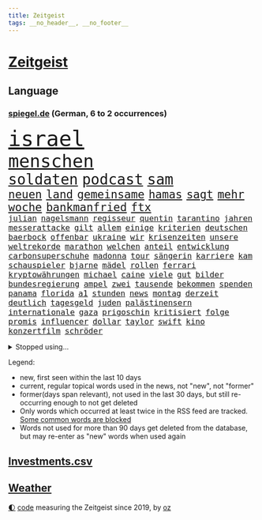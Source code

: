 ```yaml
---
title: Zeitgeist
tags: __no_header__, __no_footer__
---
```


# [Zeitgeist](https://oliz.io/zeitgeist/)

## Language

<h3><a href="https://www.spiegel.de" target="_blank">spiegel.de</a> (German, 6 to 2 occurrences)</h3>
<p style="font-family:monospace">
<span style="font-size:32pt"><a href="news_links.html#israel" class="current">israel</a></span>
<br>
<span style="font-size:27pt"><a href="news_links.html#menschen" class="current">menschen</a></span>
<br>
<span style="font-size:22pt"><a href="news_links.html#soldaten" class="current">soldaten</a></span>
<span style="font-size:22pt"><a href="news_links.html#podcast" class="current">podcast</a></span>
<span style="font-size:22pt"><a href="news_links.html#sam" class="current">sam</a></span>
<br>
<span style="font-size:17pt"><a href="news_links.html#neuen" class="current">neuen</a></span>
<span style="font-size:17pt"><a href="news_links.html#land" class="current">land</a></span>
<span style="font-size:17pt"><a href="news_links.html#gemeinsame" class="current">gemeinsame</a></span>
<span style="font-size:17pt"><a href="news_links.html#hamas" class="current">hamas</a></span>
<span style="font-size:17pt"><a href="news_links.html#sagt" class="current">sagt</a></span>
<span style="font-size:17pt"><a href="news_links.html#mehr" class="current">mehr</a></span>
<span style="font-size:17pt"><a href="news_links.html#woche" class="current">woche</a></span>
<span style="font-size:17pt"><a href="news_links.html#bankmanfried" class="current">bankmanfried</a></span>
<span style="font-size:17pt"><a href="news_links.html#ftx" class="current">ftx</a></span>
<br>
<span style="font-size:12pt"><a href="news_links.html#julian" class="current">julian</a></span>
<span style="font-size:12pt"><a href="news_links.html#nagelsmann" class="current">nagelsmann</a></span>
<span style="font-size:12pt"><a href="news_links.html#regisseur" class="current">regisseur</a></span>
<span style="font-size:12pt"><a href="news_links.html#quentin" class="new">quentin</a></span>
<span style="font-size:12pt"><a href="news_links.html#tarantino" class="new">tarantino</a></span>
<span style="font-size:12pt"><a href="news_links.html#jahren" class="current">jahren</a></span>
<span style="font-size:12pt"><a href="news_links.html#messerattacke" class="current">messerattacke</a></span>
<span style="font-size:12pt"><a href="news_links.html#gilt" class="current">gilt</a></span>
<span style="font-size:12pt"><a href="news_links.html#allem" class="current">allem</a></span>
<span style="font-size:12pt"><a href="news_links.html#einige" class="current">einige</a></span>
<span style="font-size:12pt"><a href="news_links.html#kriterien" class="new">kriterien</a></span>
<span style="font-size:12pt"><a href="news_links.html#deutschen" class="current">deutschen</a></span>
<span style="font-size:12pt"><a href="news_links.html#baerbock" class="current">baerbock</a></span>
<span style="font-size:12pt"><a href="news_links.html#offenbar" class="current">offenbar</a></span>
<span style="font-size:12pt"><a href="news_links.html#ukraine" class="current">ukraine</a></span>
<span style="font-size:12pt"><a href="news_links.html#wir" class="current">wir</a></span>
<span style="font-size:12pt"><a href="news_links.html#krisenzeiten" class="current">krisenzeiten</a></span>
<span style="font-size:12pt"><a href="news_links.html#unsere" class="current">unsere</a></span>
<span style="font-size:12pt"><a href="news_links.html#weltrekorde" class="current">weltrekorde</a></span>
<span style="font-size:12pt"><a href="news_links.html#marathon" class="current">marathon</a></span>
<span style="font-size:12pt"><a href="news_links.html#welchen" class="current">welchen</a></span>
<span style="font-size:12pt"><a href="news_links.html#anteil" class="current">anteil</a></span>
<span style="font-size:12pt"><a href="news_links.html#entwicklung" class="current">entwicklung</a></span>
<span style="font-size:12pt"><a href="news_links.html#carbonsuperschuhe" class="new">carbonsuperschuhe</a></span>
<span style="font-size:12pt"><a href="news_links.html#madonna" class="current">madonna</a></span>
<span style="font-size:12pt"><a href="news_links.html#tour" class="current">tour</a></span>
<span style="font-size:12pt"><a href="news_links.html#sängerin" class="current">sängerin</a></span>
<span style="font-size:12pt"><a href="news_links.html#karriere" class="current">karriere</a></span>
<span style="font-size:12pt"><a href="news_links.html#kam" class="current">kam</a></span>
<span style="font-size:12pt"><a href="news_links.html#schauspieler" class="current">schauspieler</a></span>
<span style="font-size:12pt"><a href="news_links.html#bjarne" class="new">bjarne</a></span>
<span style="font-size:12pt"><a href="news_links.html#mädel" class="new">mädel</a></span>
<span style="font-size:12pt"><a href="news_links.html#rollen" class="current">rollen</a></span>
<span style="font-size:12pt"><a href="news_links.html#ferrari" class="current">ferrari</a></span>
<span style="font-size:12pt"><a href="news_links.html#kryptowährungen" class="current">kryptowährungen</a></span>
<span style="font-size:12pt"><a href="news_links.html#michael" class="current">michael</a></span>
<span style="font-size:12pt"><a href="news_links.html#caine" class="new">caine</a></span>
<span style="font-size:12pt"><a href="news_links.html#viele" class="current">viele</a></span>
<span style="font-size:12pt"><a href="news_links.html#gut" class="current">gut</a></span>
<span style="font-size:12pt"><a href="news_links.html#bilder" class="current">bilder</a></span>
<span style="font-size:12pt"><a href="news_links.html#bundesregierung" class="current">bundesregierung</a></span>
<span style="font-size:12pt"><a href="news_links.html#ampel" class="current">ampel</a></span>
<span style="font-size:12pt"><a href="news_links.html#zwei" class="current">zwei</a></span>
<span style="font-size:12pt"><a href="news_links.html#tausende" class="current">tausende</a></span>
<span style="font-size:12pt"><a href="news_links.html#bekommen" class="current">bekommen</a></span>
<span style="font-size:12pt"><a href="news_links.html#spenden" class="current">spenden</a></span>
<span style="font-size:12pt"><a href="news_links.html#panama" class="current">panama</a></span>
<span style="font-size:12pt"><a href="news_links.html#florida" class="current">florida</a></span>
<span style="font-size:12pt"><a href="news_links.html#a1" class="current">a1</a></span>
<span style="font-size:12pt"><a href="news_links.html#stunden" class="current">stunden</a></span>
<span style="font-size:12pt"><a href="news_links.html#news" class="current">news</a></span>
<span style="font-size:12pt"><a href="news_links.html#montag" class="current">montag</a></span>
<span style="font-size:12pt"><a href="news_links.html#derzeit" class="current">derzeit</a></span>
<span style="font-size:12pt"><a href="news_links.html#deutlich" class="current">deutlich</a></span>
<span style="font-size:12pt"><a href="news_links.html#tagesgeld" class="current">tagesgeld</a></span>
<span style="font-size:12pt"><a href="news_links.html#juden" class="current">juden</a></span>
<span style="font-size:12pt"><a href="news_links.html#palästinensern" class="current">palästinensern</a></span>
<span style="font-size:12pt"><a href="news_links.html#internationale" class="current">internationale</a></span>
<span style="font-size:12pt"><a href="news_links.html#gaza" class="current">gaza</a></span>
<span style="font-size:12pt"><a href="news_links.html#prigoschin" class="current">prigoschin</a></span>
<span style="font-size:12pt"><a href="news_links.html#kritisiert" class="current">kritisiert</a></span>
<span style="font-size:12pt"><a href="news_links.html#folge" class="current">folge</a></span>
<span style="font-size:12pt"><a href="news_links.html#promis" class="current">promis</a></span>
<span style="font-size:12pt"><a href="news_links.html#influencer" class="current">influencer</a></span>
<span style="font-size:12pt"><a href="news_links.html#dollar" class="current">dollar</a></span>
<span style="font-size:12pt"><a href="news_links.html#taylor" class="current">taylor</a></span>
<span style="font-size:12pt"><a href="news_links.html#swift" class="current">swift</a></span>
<span style="font-size:12pt"><a href="news_links.html#kino" class="current">kino</a></span>
<span style="font-size:12pt"><a href="news_links.html#konzertfilm" class="current">konzertfilm</a></span>
<span style="font-size:12pt"><a href="news_links.html#schröder" class="current">schröder</a></span>
</p>
<details>
<summary>Stopped using...</summary>
<p class="former" style="font-size:12pt">
covid(1087) coronakrise(1086) flugzeuge(1086) geschützt(1086) trat(1086) beschreibt(1085) geschäfte(1085) neuseeland(1085) person(1085) phase(1085) schlimm(1085) sogenannte(1085) wartet(1085) weiße(1085) zuschauer(1085) behauptet(1084) pressekonferenz(1084) sicherheitskräfte(1084) umstrittene(1084) umwelt(1084) verzweifelt(1084) digitalisierung(1083) entlassung(1083) halle(1083) journalisten(1083) main(1083) märz(1083) stürzte(1083) zuge(1083) abschied(1082) bestimmte(1082) botschaften(1082) ehren(1082) krankenhäusern(1082) untersuchungshaft(1082) welchem(1082) wofür(1082) angeklagter(1081) riss(1081) tom(1081) verlängerung(1081) anwohner(1080) erlassen(1080) musiker(1080) weshalb(1080) enthüllt(1079) freundin(1079) miteinander(1079) polizeieinsatz(1079) sicherte(1079) spanier(1079) arbeitnehmer(1078) dreimal(1078) einführen(1078) entgegen(1078) entlastet(1078) experte(1078) voraus(1078) bewährungsstrafe(1077) erinnerungen(1077) sports(1077) träumen(1077) untersuchungsausschuss(1077) beschädigt(1076) entlässt(1076) entschädigung(1076) lieben(1076) vielerorts(1076) österreichische(1076) bestimmten(1075) größter(1075) irak(1075) oppositionelle(1075) problemen(1075) widerspruch(1075) halbfinale(1073) januar(1073) rat(1073) juli(1072) mode(1072) trafen(1072) vorstellen(1072) 31(1071) genutzt(1071) springt(1071) zugelassen(1071) norwegen(1070) wohnhaus(1070) senkt(1069) weite(1069) pünktlich(1068) gering(1067) viertelfinale(1067) einschränkungen(1066) fortgesetzt(1066) auflagen(1065) zerstören(1064) 28(1063) bäume(1063) pkw(1063) schaffte(1063) einschätzung(1062) umgeht(1060) vorteile(1060) wunder(1060) erwachsene(1058) gang(1057) top(1056) begrüßt(1055) ähnlich(1055) fan(1053) informiert(1053) einbruch(1051) griechischen(1051) retter(1051) abstieg(1050) auseinandersetzung(1050) schwung(1049) ältere(1049) profis(1048) solchen(1048) koalitionspartner(1047) gehabt(1043) reist(1036) staatlichen(1035) gebieten(1031) regelmäßig(1016) politischer(1005) gezielt(960) finanziellen(934) investor(914) bewirbt(912) long(909) rumänien(903) gewalttat(897) geehrt(891) fußballstar(874) besonderes(865) müll(839) kolumbien(837) sammelt(827) novak(823) adac(819) djoković(817) irre(808) 72(805) fossilen(791) erfolglos(789) inszenieren(788) fluten(787) beeinträchtigt(780) konzerns(780) ukrainischer(775) umkämpften(775) analysten(774) jenseits(771) stehlen(763) haushalt(756) 73(747) angestellten(747) gesetzentwurf(740) pazifik(736) dokumentiert(729) vorteil(728) schränkt(724) basketballstar(723) minus(715) rauswurf(711) gewachsen(700) volksverhetzung(700) rosa(699) 74(697) magazin(697) größtem(693) zehnjähriger(675) lebenslang(671) einziger(660) schloss(656) verteuert(645) einzig(642) marieagnes(637) ben(624) vorbereiten(624) match(623) verringern(621) filmemacher(608) emotionalen(601) operation(601) unwetter(593) runter(592) abschaffung(591) premierministerin(590) geplanter(583) absagen(576) fluss(569) empfang(562) künstlerin(558) eindrücke(556) todes(556) kasse(552) patrick(552) zugriff(549) zugegeben(546) breiten(545) organisierte(543) lohn(540) spekulationen(540) talent(535) fernen(529) schwarzes(529) humor(526) neuerdings(526) packenden(525) besetzen(521) ärztinnen(513) zustände(504) konzerte(500) trocken(498) luisa(494) 1200(493) kai(491) zufrieden(486) titelverteidiger(482) ulrich(480) einhalten(478) paderborn(478) lob(476) übung(470) 86(466) feuert(461) ängste(460) thüringens(458) gleichberechtigung(455) sehe(453) tasche(451) 16jähriger(449) großaufgebot(449) geschichtenewsletter(448) olympiasieger(447) l(446) weitergehen(446) batterien(441) rettungsaktion(440) chinesen(436) umweltschützer(429) neubauer(427) seltsam(423) schlimmeres(422) werben(419) durchs(418) heizung(418) importiert(418) aufstand(417) hetze(415) moderator(415) spitzen(414) schied(413) ganzes(412) traten(409) elefanten(406) heikle(406) komplikationen(406) verabschiedete(406) entkommen(401) sicherer(400) 63(399) peru(398) klettert(393) stephan(392) nachspiel(391) überreste(390) lula(389) durchaus(376) kriminalität(376) juristische(374) konten(373) roboter(373) gesundheitszustand(371) schottische(370) sohnes(370) unbestimmte(369) kollegin(367) verbleib(367) verwandelt(367) kinderpornografie(366) raumfahrt(366) fortschritte(362) frühling(362) klimaaktivistin(357) gerecht(354) standard(354) festgehalten(351) dahintersteckt(350) herrschen(350) kulissen(348) natogeneralsekretär(345) traditionell(341) bedrohungen(340) verurteilten(339) ausgebremst(338) missionen(333) neuheiten(333) befragung(331) fraktionschef(331) vodafone(331) geschmack(328) sämtliche(328) fängt(327) misstrauen(326) familienministerin(325) apples(322) spion(322) zulassen(322) haag(318) bedienen(317) geheim(316) staates(316) redet(313) ig(312) metall(312) privatjets(311) entwendet(308) aufgebaut(304) fenster(302) djokovic(298) gegensatz(298) indigene(297) lauter(297) bestellen(295) kunstwerk(295) strafanzeige(293) naturschützer(292) zugunglück(292) 47(291) dunkelheit(290) muster(289) regierende(289) bundesrechnungshof(286) unangenehm(286) gelegenheit(285) gekündigt(284) professionell(283) verwandte(282) hürde(280) peinlich(279) kieler(277) renommierte(276) änderung(276) eva(275) mittelpunkt(273) day(271) salat(269) benötigte(268) erfährt(268) nizza(268) zufriedener(268) einträge(265) interessante(264) überflüssig(264) geschadet(263) mythos(263) nannte(263) radio(263) mächtig(262) gesundheitliche(261) versinken(260) soest(259) immobilienpreise(258) passanten(258) sorgten(257) rauchen(255) springen(255) bukarest(254) 23jähriger(253) minderjährige(253) ertragen(252) halbinsel(252) anhörung(251) freier(251) entlang(250) unbezahlbar(250) befasst(249) fortan(249) ausfindig(248) ocean(248) leopard(246) messe(246) alcaraz(245) mitgerissen(244) nähert(242) vermeintlichen(242) schwache(241) streamer(241) streifen(239) angestiegen(238) niederländischen(238) regierungsvertreter(238) schritten(238) erschüttern(237) rechtsaußen(236) dennis(232) angezündet(231) umdenken(231) aufbruch(230) niederösterreich(230) messerangriffs(227) siedlung(227) traurig(226) reiz(225) ringe(222) fett(221) coup(220) schwerem(220) seniorinnen(220) massachusetts(219) 130(218) wegner(218) wassermassen(217) stillstand(216) tourist(215) beurteilen(214) hundekot(211) objekt(211) souveränität(211) effizient(210) umstellung(210) basketball(209) instituts(209) menschliche(209) komplizen(208) schwangerschaftsabbrüche(207) amtskollege(206) mund(206) aktualisiert(204) topdiplomat(204) austritt(203) fähre(203) afrikanische(202) ausschnitte(201) milliardenschwere(201) mythen(201) russisch(201) verteidigte(201) vorfahren(201) wendepunkt(201) slowenien(200) stürme(200) unweit(200) #metoo(199) königsetappe(199) nairobi(199) wasserknappheit(198) wassermangel(197) heizungen(196) hellt(196) obduziert(196) schwersten(195) bedrohen(194) hinweg(193) insolvent(193) zeug(193) begangen(192) gesunde(192) schulkinder(191) bezieht(190) erfolgen(190) italienischer(190) usbundesstaats(190) wach(190) mobil(189) ostseepipelines(189) griechenlands(188) errichten(187) f(187) it(187) optionen(187) 55jährige(186) usgeheimdienste(186) elbe(185) tatwaffe(185) jacht(184) wettrennen(184) 88(183) luke(183) niederländischer(183) schieben(183) elterngeld(182) vergangenem(182) ideale(181) dna(180) bestandsaufnahme(178) duschen(178) reißenden(178) ticket(178) gekürt(177) qiang(177) säen(177) zittern(177) geknackt(176) astronomie(175) länderspiele(175) pool(174) unrealistisch(174) entwickelte(173) umfragehoch(171) westlicher(168) fläche(167) monarch(166) schwachstelle(166) unterbricht(166) zuständigen(166) augenzeugen(165) 1974(163) basketballer(163) übergriff(162) kopfzerbrechen(161) kennedy(160) stuft(159) tschentscher(158) hinterließ(157) senden(157) cia(156) fühle(156) missachtet(156) fisch(155) horror(155) beleidigung(154) logo(154) chips(153) zehnjährigen(153) gedenkt(152) spielten(151) 180(149) beschmiert(149) anlegen(148) energiesicherheit(148) notarzt(148) bewahrt(147) court(146) karamursa(146) militärregierung(146) vergiften(146) begleitete(145) einkommensteuer(145) erledigen(145) höchststand(145) sony(145) vergebung(145) unterbrochen(144) christopher(143) mitarbeitenden(143) strikt(143) gebäudeenergiegesetz(142) supreme(142) besatzer(141) kuba(141) coronahilfen(139) look(139) genditzki(138) versteckt(138) ereignis(137) palme(137) regierungen(137) zerren(137) arabischen(136) salzburg(136) schulter(135) tarnung(135) erregt(134) exbürgermeister(133) kredite(133) schimpfen(133) gefördert(132) nächtliche(132) nötigen(132) 9(131) kolonialismus(131) trümmer(131) umbenennung(131) fünfeinhalb(130) guatemala(130) infolge(130) radprofis(130) anschaut(129) drohnenangriffe(129) energieintensive(129) kindesmissbrauchs(129) schönsten(129) militärführung(128) 21jährigen(127) anschlägen(127) frodeno(127) kfrage(127) lee(127) memoiren(127) mohammed(127) zusammenfassung(127) wahlkampfthema(126) herkunftsstaaten(125) zurücktreten(125) alben(124) ausrichten(124) outback(124) coco(123) gauff(123) staatschefs(123) werken(123) führender(122) motivierten(122) ranken(122) altersvorsorge(121) bergsteiger(121) wutrede(120) ärztliche(120) beitragen(119) lebenserwartung(119) partien(119) qual(119) rettungsversuch(119) verfassung(119) wortlaut(119) asylanträgen(118) bestritten(118) bundeshaushalt(118) seen(118) unzulässig(118) regierungsflieger(117) schiffs(117) soldatinnen(117) befürchtete(116) belgiens(116) bürgern(116) erneuerbarer(116) strategisch(116) geländegewinne(115) mobilität(115) open(115) verwüstung(114) josh(113) rundfahrt(113) abschlusserklärung(112) budget(112) scharfen(112) ämtern(112) einsparungen(111) finaleinzug(111) kinderreportern(111) versagte(111) verzweifelte(111) getreideabkommens(110) bezweifelt(109) leichte(108) sandra(107) sechster(107) sympathisch(107) verstrickungen(107) klopfen(106) pflegerin(106) teamkollege(106) richtlinie(105) vorbestraft(105) wirtschaftsforscher(105) beinen(104) gelte(104) schläft(104) homosexualität(103) millionenschaden(103) regionalwahlen(103) sommerpause(103) wohnhäuser(102) brasiliens(101) wanderung(101) abgewehrt(100) apolda(100) bundesagentur(100) defizite(100) aufräumarbeiten(99) drohnenaufnahmen(99) freiwilligen(98) brandenburgischen(97) iris(97) techniker(97) zumutung(97) aryna(96) jannik(96) sabalenka(96) sinner(96) interessiert(95) motorrad(95) niedergang(95) asylstreit(94) dnjepr(94) fertiggestellt(94) havertz(94) nachkommen(94) spirale(93) unwettern(93) waggon(93) bundeswirtschaftsministerium(92) energieverbrauch(92) fußballem(92) kreuzfahrtschiff(92) theorien(92) verschollen(92) grandslamtitel(91) monza(91) ryanair(91) verschlechtern(91) vox(91) wetterbedingungen(91) eingestürzte(90) futuristische(90) füllen(90) lebend(90) milliardenschweren(90) ehre(89) wählerstimmen(89) 4500(88) braut(88) ertrinkt(88) mahmoud(88) spitzenplatz(88) vergessene(88) worms(88) anderthalb(87) begründete(87) erschöpfung(87) hergestellt(87) ihor(87) karosserien(87) nationalcoach(87) städtischen(87) tyler(87) bedankte(86) freistaat(86) hafengesellschaft(86) neuschwanstein(86) abhandengekommen(85) angelaufen(85) bundesminister(85) chipfabrik(85) entgleisungen(85) exnationalspielerin(85) staatstrauer(85) titan(85) verhandelten(85) airbusjets(84) motorradunfall(84) nordstreamanschlag(84) umarmung(84) winkel(84) aurubis(83) bomber(83) erweist(83) freiewählerchefs(83) heimem(83) kupferhersteller(83) köchinnen(83) programme(83) pur(83) anwesenden(82) aussetzer(82) beeinträchtigungen(82) geparkten(82) herunterzuspielen(82) jaroslaw(82) kaczyński(82) o2(82) pischef(82) schwach(82) flotte(81) sensationell(81) twitch(81) umringt(81) verhöhnt(81) alfons(80) bahrain(80) enger(80) veganen(80) abgaben(79) freigeben(79) polizeisprecher(79) tauchgang(79) ultra(79) ärztlichen(79) haas(78) prigoschinaufstand(78) volksfesten(78) 2050(77) android(77) gefährlichste(77) it’s(77) neuartige(77) privatpersonen(77) vermieden(77) viermal(77) agenten(76) aussitzen(76) brugger(76) burger(76) cybercrime(76) kabellose(76) luka(76) süßstoff(76) unterfranken(76) verbinden(76) 36jähriger(75) homosexuelle(75) radwege(75) verdankt(75) wetterphänomene(75) analysieren(74) einbrecher(74) holten(74) topfahrer(74) topmilitär(74) verordnungen(74) coacht(73) flügelspieler(73) freizeit(73) geschlecht(73) nordöstlich(73) selbstbewusst(73) wagnerputsch(73) berufsgruppe(72) bundesstaats(72) g20gipfel(72) goldene(72) hilfsdienste(72) hohem(72) skurrile(72) sprüchen(72) zeitungsinterview(71) überschwemmt(71) alkoholisierter(70) annektierten(70) einstellungen(70) gehörten(70) intelfabrik(70) rheinlandpfälzischen(70) wertschätzung(70) ärgerlich(70) 105(69) abhaken(69) abschiedstournee(69) betriebssystem(69) brutaler(69) exporteure(69) geil(69) gepanzerten(69) lösten(69) nachvollziehbar(69) schmerzhaft(69) unzählige(69) warmen(69) landshut(68) novum(68) talk(68) bremste(67) freizeitaktivitäten(67) furchtbaren(67) immens(67) maroden(67) polizeistreife(67) sauna(67) wetteifern(67) bezahlbar(66) entpuppt(66) feinden(66) geklettert(66) inhaltlich(66) kaufprämien(66) schwachem(66) stärkerer(66) treibhausgasemissionen(66) verkehrschaos(66) verkünden(66) visionär(66) böschung(65) bruce(64) favoritenrolle(64) gutverdiener(64) spontan(64) archäologie(63) beißen(63) benutzen(63) brocken(63) elektrogeräte(63) fahrgast(63) finanzkontrolleure(63) rauf(63) schrumpfende(63) unterschiedlicher(63) verbal(63) ausrede(62) berührungen(62) geschlechtern(62) terroranschläge(62) zeugin(62) antwortet(61) büsum(61) eurecht(61) inoffiziellen(61) badewannenmord(60) beschimpfungen(60) geburtenrate(60) grundsätze(60) kugel(60) meteorologen(60) überragenden(60) angeworben(59) bergetappe(59) flächen(59) grundsicherung(59) postbankkunden(59) skurriler(59) under(59) bronze(58) dolly(58) schwedt(58) schweine(58) verivox(58) zweijähriger(58) kittel(57) posieren(57) service(57) verstoßes(57) antreiben(56) iranischer(56) linienbus(56) minutenprotokoll(56) russlandpolitik(56) salzburger(56) weinte(56) dienstreisen(55) einsteigen(55) gebäck(55) maas(55) geringeren(54) mi6(54) naturkatastrophe(54) ordentlich(54) polizeiwagen(54) sichtung(54) wmsieg(54) übermäßig(54) fahrradbranche(53) nominierungen(53) rätselt(53) buchhandlung(52) kühle(52) oberstes(52) entkam(51) fremde(51) improvisierte(51) nationalspielerin(51) pädagogen(51) strafbefehl(51) teamkollegen(51) vorcoronaniveau(51) zuverlässiger(51) ansatz(50) bescheinigt(50) g20treffen(50) zweifelt(50) abgefeuert(49) exklusive(49) gemeinsamer(49) kunde(49) strafkolonie(49) öltanker(49) energieversorgung(48) ifoinstituts(48) komplizierte(48) niederbayern(48) bränden(47) diplomatisches(47) justizumbau(47) küsst(47) mcdonald's(47) msc(47) verhinderten(47) vize(47) blatt(46) forschenden(46) geschummelt(46) gezündet(46) kamikazedrohnen(46) widerstände(46) argentinier(45) chicken(45) colonna(45) inka(45) vergesslichkeit(45) zusätzlichen(45) days(44) einsichten(44) hitzlsperger(44) landeschef(44) offshorewindparks(44) slowenen(44) stationiert(44) vertritt(44) wmauftakt(44) abrupt(43) anzeige(43) kommunalpolitik(43) umstrittensten(43) abschieben(42) etfs(42) falschem(42) justin(42) lockeren(42) re(42) schalteten(42) sparrezept(42) absetzen(41) afrikanischer(41) eingehen(41) geldsorgen(41) giftigen(41) i’m(41) nachtzüge(41) römischen(41) vorrunde(41) weggebrochen(41) einflussreichsten(40) grosz(40) kriegsgerät(40) spdmitgliedschaft(40) tourmalet(40) zufällige(40) gregor(39) gysi(39) kreuzberg(39) kristin(39) körperliche(39) vorjahreszeitraum(39) a2(38) disqualifiziert(38) häuserpreise(38) oberen(38) verkündeten(38) vorhersagen(38) überragte(38) übertreffen(38) bergauf(37) elfmeterschießen(37) gefühlt(37) hartes(37) ian(37) joan(37) kontaktiert(37) straflager(37) hochwassers(36) manipulieren(36) marschiert(36) us(36) überträger(36) bosnien(35) bundeselternrat(35) flüsse(35) fußballerin(35) haba(35) hackern(35) hassen(35) inszenierung(35) jakoo(35) spielwarenhersteller(35) widerlegen(35) angezogen(34) blitz(34) invasive(34) akzeptanz(33) gegenspieler(33) jawort(33) mannschaften(33) milliardäre(33) vincent(33) wmaus(33) galaxie(32) netzagentur(32) rocksänger(32) unbeeindruckt(32) basketballweltmeisterschaft(31) drehte(31) empfing(31) irgendwas(31) klimaschützer(31) sirenen(31) superreiche(31) verzockt(31) baerbocks(30) beute(30) erklimmt(30) gastwirte(30) panikattacken(30) peiniger(30) shootingstar(30) zusehends(30) erstattet(29) gift(29) machos(29) nbastars(29) rechtsextremisten(29) su30(29) vorstände(29) andauernde(28) baufirmen(28) bürgerinnen(28) drahtzieher(28) durchschlugen(28) fliegenden(28) gestiegenen(28) mathieu(28) postete(28) stromschlag(28) unterschieden(28) übersteigt(28) emgold(27) erregte(27) erschöpft(27) gehaltsplus(27) klettersteig(27) linienflug(27) momente(27) nüchtern(27) praktiken(27) rodgers(27) stiegen(27) verzehr(27) fahrrad(26) iaa(26) kürzen(26) missbrauchsdarstellungen(26) mountainbiker(26) widersetzt(26) zweifachen(26) arena(25) flugbereitschaft(25) rennstrecke(25) scheidung(25) gleis(24) heutigen(24) sperrung(24) stundenlangen(24) transport(24) vorstandswahl(24) wirtschaftsflaute(24) 3300(23) einfaches(23) möbelkonzern(23) sommerlichen(23) svenja(23) tauruslieferungen(23) wertpapiere(23) erreichten(22) flüchtigen(22) grenznähe(22) me(22) mtv(22) schuldfähig(22) staatsanwältin(22) zusammengebrochen(22) automesse(21) autowaschanlage(21) elterntaxis(21) gestürmt(21) halep(21) simona(21) wmendspiel(21) beschmierte(20) gefallener(20) grenzwerte(20) quecksilber(20) stromkosten(20) total(20) 13000(19) abhalten(19) armeestützpunkt(19) basketballwm(19) exanwalt(19) giulia(19) gwinn(19) saudischen(19) verbraucherportal(19) deine(18) männerteam(18) wmfinale(18) bisheriger(17) charmante(17) hitlers(17) klamotten(17) protestierte(17) reformiert(17) amateuraufnahmen(16) berchtesgadener(16) besserung(16) erweitern(16) gleicht(16) ludovic(16) tatsächlichen(16) ungesühnt(16) veranschlagt(16) verheerende(16) grünes(15) schwellenländer(15) euvorgaben(14) fernseher(14) gewässern(14) neuauflage(14) sparsame(14) verbandschefs(14) wiedervereint(14) baubooms(13) berchtesgaden(13) fitnesstrainer(13) gemeinderats(13) hilfswerk(13) höhle(13) kampfflugzeuge(13) kampfsportgruppe(13) krisengipfel(13) mangelnde(13) rumänischen(13) spiegelranking(13) act(12) bieter(12) hallo(12) strompreis(12) 2001(11) abgehängt(11) achtzigerjahren(11) aktuellem(11) alarmieren(11) auslandsoscar(11) außerirdisch(11) dallas(11) herkunftsländern(11) prigoschinabsturz(11) spitzensteuersatz(11) starttermin(11) veganer(11) vorhanden(11) weltmarkt(11) wmsiegerehrung(11)
</p>
</details>
<p>Legend:
<ul>
<li><span class="new">new</span>, first seen within the last 10 days</li>
<li><span class="current">current</span>, regular topical words used in the news, not "new", not "former"</li>
<li><span class="former">former(days span relevant)</span>, not used in the last 30 days, but still re-occurring enough to not get deleted</li>
<li>Only words which occurred at least twice in the RSS feed are tracked. <a href="language/filters.py">Some common words are blocked</a></li>
<li>Words not used for more than 90 days get deleted from the database, but may re-enter as "new" words when used again</li>
</ul>
</p>

## [Investments](investments.html)[.csv](investments.csv)

## [Weather](weather.html)

<footer>
<a href="javascript:toggleTheme()" class="nav">🌓</a>
<a href="https://github.com/ooz/zeitgeist">code</a> measuring the Zeitgeist since 2019, by <a href="https://oliz.io">oz</a>
</footer>
